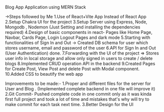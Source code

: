 Blog App Application using MERN Stack

->Steps followed by Me
1.Use of React+Vite App Instead of React App 
2.Setup Chakra UI for the project
3.Setup Server using Express, Node, Mongodb , Nodemon (Just Setting and installing the dependencies required)
4.Design of basic components in react- Pages like Home Page, Navbar, Cards Page, Login Logout Pages and dark mode
5.Starting with functionalities of Sign In and Out -> Created DB schema for user which stores username, email and password of the user
6.API for Sign In and Out (User Authentication) done.
7.Forwarding with the UI of the project => Stores user info in local storage and allow only signed in users to create / delete blogs
8.Implemented CRUD operation API in the backend
9.Created Pages for Create Post, View Post and delete Post with Modal component.
10.Added CSS to beautify the web app

Improvements to be made:-
1.Proper and different files for the server for User and Blog . (Implemented complete backend in one file will improve it)
2.Git Commit- Pushed complete code in one commit only as it was kinda first full project and took a lot of time and mistakes that's why will try to make commit
              for each task next time.
3.Better Design for the UI

